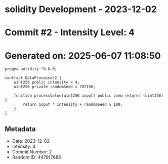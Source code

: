 ﻿# solidity Development - 2023-12-02
# Commit #2 - Intensity Level: 4
# Generated on: 2025-06-07 11:08:50
```solidity
pragma solidity ^0.8.0;

contract DataProcessor2 {
    uint256 public intensity = 4;
    uint256 private randomSeed = 707156;

    function processValue(uint256 input) public view returns (uint256) {
        return input * intensity + randomSeed % 100;
    }
}
```
## Metadata
- Date: 2023-12-02
- Intensity: 4
- Commit Number: 2
- Random ID: 447917686
